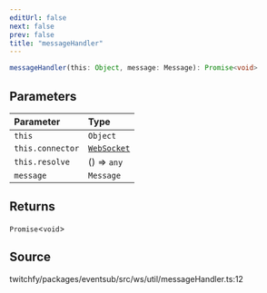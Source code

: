 ```yaml
---
editUrl: false
next: false
prev: false
title: "messageHandler"
---
```


```ts
messageHandler(this: Object, message: Message): Promise<void>
```

## Parameters

| Parameter | Type |
| :------ | :------ |
| `this` | `Object` |
| `this.connector` | [`WebSocket`](/api/eventsub/classes/websocket/) |
| `this.resolve` | () => `any` |
| `message` | `Message` |

## Returns

`Promise`\<`void`\>

## Source

twitchfy/packages/eventsub/src/ws/util/messageHandler.ts:12
